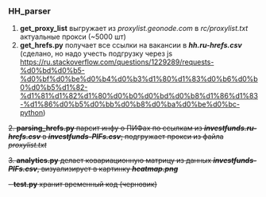 ### HH_parser

1. __get_proxy_list__ выгружает из _proxylist.geonode.com_ в _rc/proxylist.txt_ актуальные прокси (~5000 шт)
2. **get_hrefs.py** получает все ссылки на вакансии в ___hh.ru-hrefs.csv___
(сделано, но надо учесть подгрузку через js 
https://ru.stackoverflow.com/questions/1229289/requests-%d0%bd%d0%b5-%d0%bf%d0%be%d0%b4%d0%b3%d1%80%d1%83%d0%b6%d0%b0%d0%b5%d1%82-%d1%81%d1%82%d1%80%d0%b0%d0%bd%d0%b8%d1%86%d1%83-%d1%86%d0%b5%d0%bb%d0%b8%d0%ba%d0%be%d0%bc-python)

~~2. **parsing_hrefs.py** парсит инфу о ПИФах по ссылкам из
___investfunds.ru-hrefs.csv___ в *__investfunds-PIFs.csv__*;
подгружает прокси из файла _proxylist.txt_~~

~~3. **analytics.py** делает ковариационную матрицу из данных
*__investfunds-PIFs.csv__*, визуализирует в картинку ___heatmap.png___~~

~~- **test.py** хранит временный код (черновик)~~